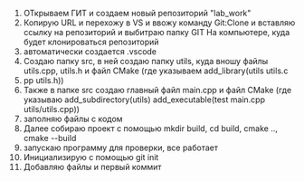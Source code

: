 1. ОТкрываем ГИТ и создаем новый репозиторий "lab_work"
2. Копирую URL  и перехожу в VS и ввожу команду Git:Clone и вставляю ссылку на репозиторий и выбитраю папку GIT На компьютере, куда будет клонироваться репозиторий
3. автоматически создается .vscode
4. Создаю папку src, в ней создаю папку utils, куда вношу файлы utils.cpp, utils.h и файл CMake (где указываем add_library(utils utils.c
5. pp utils.h))
6. Также в папке src создаю главный файл main.cpp и файл CMake (где указываю add_subdirectory(utils) add_executable(test main.cpp utils/utils.cpp))
7. заполняю файлы с кодом
8. Далее собираю проект с помощью mkdir build, cd build, cmake .., cmake --build
9. запускаю программу для проверки, все работает
10. Инициализирую с помощью git init
11. Добавляю файлы и первый коммит
